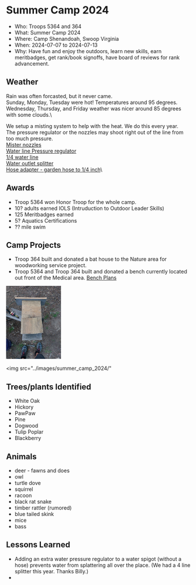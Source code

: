 # Summer Camp 2024
- Who: Troops 5364 and 364
- What: Summer Camp 2024 
- Where: Camp Shenandoah, Swoop Virginia 
- When: 2024-07-07 to 2024-07-13
- Why: Have fun and enjoy the outdoors, learn new skills, earn meritbadges, get rank/book signoffs, have board of reviews for rank advancement.

## Weather

Rain was often forcasted, but it never came.\
Sunday, Monday, Tuesday were hot! Temperatures around 95 degrees.\
Wednesday, Thursday, and Friday weather was nicer around 85 degrees with some clouds.\

We setup a misting system to help with the heat. We do this every year.\
The pressure regulator or the nozzles may shoot right out of the line from too much pressure.\
[Mister nozzles](https://www.amazon.com/dp/B0922PCQSG?ref=ppx_yo2ov_dt_b_product_details&th=1)\
[Water line Pressure regulator](https://www.homedepot.com/p/Rain-Bird-Drip-25-psi-Pressure-Regulator-for-3-4-in-FHT-x-3-4-in-MHT-HT07525PSX/202262484)\
[1/4 water line](https://www.homedepot.com/p/Rain-Bird-1-4-in-x-100-ft-Distribution-Tubing-for-Drip-Irrigation-T22-100SX/202078362)\
[Water outlet splitter](https://www.homedepot.com/p/Morvat-Brass-Garden-Hose-Splitter-Heavy-Duty-2-Way-Hose-Connector-Fitting-MOR-BCONNECTOR-2-A/316286197)\
[Hose adapter - garden hose to 1/4 inch](https://www.homedepot.com/p/Everbilt-3-4-in-FHT-x-1-4-in-O-D-Compression-Brass-Adapter-Fitting-801789/207176917)\


## Awards 

- Troop 5364 won Honor Troop for the whole camp.
- 10? adults earned IOLS (Intruduction to Outdoor Leader Skills)
- 125 Meritbadges earned
- 5? Aquatics Certifications
- ?? mile swim

## Camp Projects

- Troop 364 built and donated a bat house to the Nature area for woodworking service project.
- Troop 5364 and Troop 364 built and donated a bench currently located out front of the Medical area. [Bench Plans](https://rogueengineer.com/diy-outdoor-bench-plans-with-back/)

<img src="../images/summer_camp_2024/Birdhouse.jpg" alt="bat house" width="150"/>
  
<img src="../images/summer_camp_2024/"
## Trees/plants Identified
- White Oak
- Hickory
- PawPaw
- Pine
- Dogwood
- Tulip Poplar
- Blackberry

  
## Animals
- deer - fawns and does
- owl
- turtle dove
- squirrel
- racoon
- black rat snake
- timber rattler (rumored)
- blue tailed skink
- mice
- bass
   
## Lessons Learned 

- Adding an extra water pressure regulator to a water spigot (without a hose) prevents water from splattering all over the place. (We had a 4 line splitter this year. Thanks Billy.)
- 




